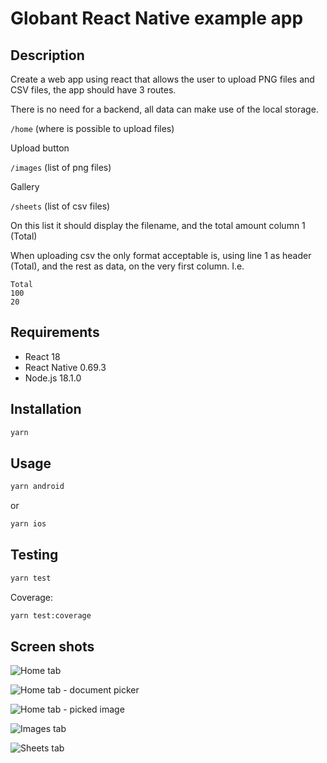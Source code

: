 # Globant React Native example app

## Description

Create a web app using react that allows the user to upload PNG files and CSV files, the app should have 3 routes.

There is no need for a backend, all data can make use of the local storage.

`/home` (where is possible to upload files)

Upload button

`/images` (list of png files)

Gallery

`/sheets` (list of csv files)

On this list it should display the filename, and the total amount column 1 (Total)

When uploading csv the only format acceptable is, using line 1 as header (Total), and the rest as data, on the very first column. I.e.

```csv
Total 
100 
20 
```

## Requirements

- React 18
- React Native 0.69.3
- Node.js 18.1.0

## Installation

```bash
yarn
```

## Usage

```bash
yarn android
```

or

```bash
yarn ios
```

## Testing

```bash
yarn test
```

Coverage:

```bash
yarn test:coverage
```

## Screen shots

![Home tab](screenshots/add.png)

![Home tab - document picker](screenshots/document_picker.png)

![Home tab - picked image](screenshots/picked_image.png)

![Images tab](screenshots/images.png)

![Sheets tab](screenshots/sheets.png)

